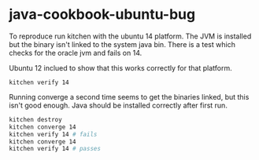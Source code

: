 java-cookbook-ubuntu-bug
========================

To reproduce run kitchen with the ubuntu 14 platform. The JVM is installed but the binary isn't linked to the system java bin. There is a test which checks for the oracle jvm and fails on 14.

Ubuntu 12 inclued to show that this works correctly for that platform.

```
kitchen verify 14
```
Running converge a second time seems to get the binaries linked, but this isn't good enough. Java should be installed correctly after first run.

```bash
kitchen destroy
kitchen converge 14
kitchen verify 14 # fails
kitchen converge 14
kitchen verify 14 # passes
```
